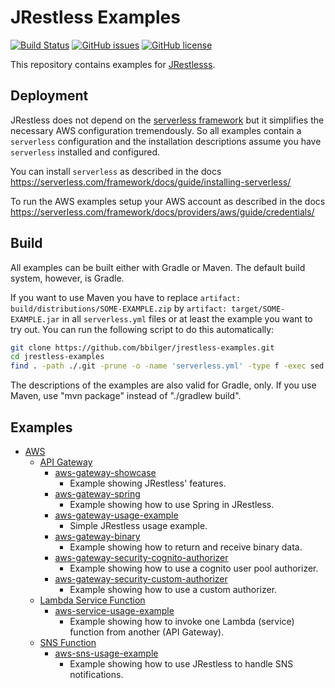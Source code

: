 # JRestless Examples

[![Build Status](https://travis-ci.org/bbilger/jrestless-examples.svg?branch=master)](https://travis-ci.org/bbilger/jrestless-examples)
[![GitHub issues](https://img.shields.io/github/issues/bbilger/jrestless-examples.svg)](https://github.com/bbilger/jrestless-examples/issues)
[![GitHub license](https://img.shields.io/badge/license-Apache%202-blue.svg)](https://raw.githubusercontent.com/bbilger/jrestless-examples/master/LICENSE)

This repository contains examples for [JRestlesss](https://github.com/bbilger/jrestless).

## Deployment

JRestless does not depend on the [serverless framework](https://github.com/serverless/serverless) but it simplifies the necessary AWS configuration tremendously. So all examples contain a `serverless` configuration and the installation descriptions assume you have `serverless` installed and configured.

You can install `serverless` as described in the docs https://serverless.com/framework/docs/guide/installing-serverless/

To run the AWS examples setup your AWS account as described in the docs https://serverless.com/framework/docs/providers/aws/guide/credentials/

## Build

All examples can be built either with Gradle or Maven. The default build system, however, is Gradle.

If you want to use Maven you have to replace `artifact: build/distributions/SOME-EXAMPLE.zip` by `artifact: target/SOME-EXAMPLE.jar` in all `serverless.yml` files or at least the example you want to try out. You can run the following script to do this automatically:

```bash
git clone https://github.com/bbilger/jrestless-examples.git
cd jrestless-examples
find . -path ./.git -prune -o -name 'serverless.yml' -type f -exec sed -i 's/artifact: build\/distributions\/\([a-z0-9-]\+\)\.zip/artifact: target\/\1.jar/' {} +
```

The descriptions of the examples are also valid for Gradle, only. If you use Maven, use "mvn package" instead of "./gradlew build".

## Examples

* [AWS](aws)
  * [API Gateway](aws/gateway)
    * [aws-gateway-showcase](aws/gateway/aws-gateway-showcase)
      * Example showing JRestless' features.
    * [aws-gateway-spring](aws/gateway/aws-gateway-spring)
      * Example showing how to use Spring in JRestless.
    * [aws-gateway-usage-example](aws/gateway/aws-gateway-usage-example)
      * Simple JRestless usage example.
    * [aws-gateway-binary](aws/gateway/aws-gateway-binary)
      * Example showing how to return and receive binary data.
    * [aws-gateway-security-cognito-authorizer](aws/gateway/aws-gateway-security-cognito-authorizer)
      * Example showing how to use a cognito user pool authorizer.
    * [aws-gateway-security-custom-authorizer](aws/gateway/aws-gateway-security-custom-authorizer)
      * Example showing how to use a custom authorizer.
  * [Lambda Service Function](aws/service)
    * [aws-service-usage-example](aws/service/aws-service-usage-example)
      * Example showing how to invoke one Lambda (service) function from another (API Gateway).
  * [SNS Function](aws/sns)
    * [aws-sns-usage-example](aws/sns/aws-sns-usage-example)
      * Example showing how to use JRestless to handle SNS notifications.
